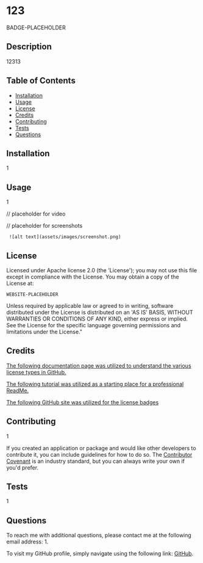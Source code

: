# 123

 BADGE-PLACEHOLDER

 
 ## Description
 
 12313
 
 ## Table of Contents
 
 - [Installation](#installation)
 - [Usage](#usage)
 - [License](#license)
 - [Credits](#credits)
 - [Contributing](#contributing)
 - [Tests](#tests)
 - [Questions](#questions)
 
 ## Installation
 
 1
 
 ## Usage
 
 1
 
 // placeholder for video
 
 // placeholder for screenshots
 
     ![alt text](assets/images/screenshot.png)
 
 ## License
 

 
 Licensed under Apache license 2.0 (the 'License'); you may not use this file except in compliance with the License. You may obtain a copy of the License at: 
 
    WEBSITE-PLACEHOLDER 
 
 Unless required by applicable law or agreed to in writing, software distributed under the License is distributed on an 'AS IS' BASIS, WITHOUT WARRANTIES OR CONDITIONS OF ANY KIND, either express or implied. See the License for the specific language governing permissions and limitations under the License."
 
 
 ## Credits
 
 [The following documentation page was utilized to understand the various license types in GitHub.](https://docs.github.com/en/repositories/managing-your-repositorys-settings-and-features/customizing-your-repository/licensing-a-repository)
 
 [The following tutorial was utilized as a starting place for a professional ReadMe.](https://coding-boot-camp.github.io/full-stack/github/professional-readme-guide)

 [The following GitHub site was utilized for the license badges](https://gist.github.com/lukas-h/2a5d00690736b4c3a7ba)
 
 
 ## Contributing
 
 1
 
 If you created an application or package and would like other developers to contribute it, you can include guidelines for how to do so. The [Contributor Covenant](https://www.contributor-covenant.org/) is an industry standard, but you can always write your own if you'd prefer.
 
 
 ## Tests
 
 1
 
 
 ## Questions

 To reach me with additional questions, please contact me at the following email address: 1.

 To visit my GitHub profile, simply navigate using the following link: [GitHub](https://github.com/1).